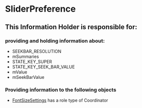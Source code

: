 # SliderPreference
## This Information Holder is responsible for:
### providing and holding information about: 
* SEEKBAR_RESOLUTION
* mSummaries
* STATE_KEY_SUPER
* STATE_KEY_SEEK_BAR_VALUE
* mValue
* mSeekBarValue
### Providing information to the following objects 
* [FontSizeSettings](../Coordinators/FontSizeSettings.md) has a role type of Coordinator
